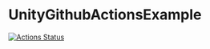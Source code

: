 # UnityGithubActionsExample

[![Actions Status](https://github.com/pCYSl5EDgo/UnityGithubActionsExample/workflows/UnityTestRunnerExampleSlack/badge.svg)](https://github.com/pCYSl5EDgo/UnityGithubActionsExample/actions)